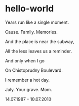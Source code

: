 # hello-world
Years run like a single moment.

Cause. Family. Memories.

And the place is near the subway,

All the less leaves us a reminder.

And only when I go

On Chistoprudny Boulevard.

I remember a hot day.

July. Your grave. Mom.

14.07.1987 - 10.07.2010
